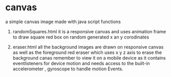 # canvas
a simple canvas image made with java script functions 

1. randomSquares.html
it is a responsive canvas and uses animation frame
to draw square red box on random generated x an y corodinates

2. eraser.html
all the background images are drawn on responsive canvas
as well as the foreground red eraser which uses x y z axis to 
erase the background canas
remember to view it on a mobile device as it contains eventlisteners 
for device motion and needs access to the built-in accelerometer ,
gyroscope  to handle motion Events. 
